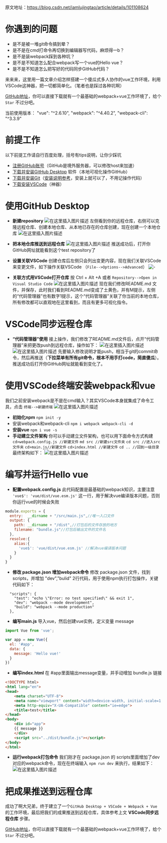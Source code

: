 原文地址：https://blog.csdn.net/iamlujingtao/article/details/101108624

# 你遇到的问题
- 是不是被一堆git命令搞到晕？
- 是不是在cmd打命令再切换到编辑器写代码，麻烦得一b？
- 是不是装webpack踩到各种坑？
- 是不是不知道怎么配合webpack写一个vue的Hello vue？
- 是不是不知道怎么把写好的代码同步GitHub代码？

来来来，这里用一篇文章介绍怎样搭建一个傻瓜式多人协作的vue工作环境，利用VSCode这神器，把一切都简单化。（笔者也是踩过各种坑啊）

[GitHub地址](https://github.com/lujingtao/Simple-Demo-with-GitHub-Desktop-VSCode-Webpack-Vue)，你可以直接下载就有一个最基础的webpack+vue工作环境了，给个`Star` 不过分吧。

当前使用版本：
    "vue": "^2.6.10",
    "webpack": "^4.40.2",
    "webpack-cli": "^3.3.9"

# 前提工作
以下前提工作请自行百度处理，括号有tips说明，让你少踩坑
- [注册GitHub账号](https://github.com)（GitHub是境外服务器，可以修改host来加速）
- [下载并安装GitHub Desktop](https://desktop.github.com/) 软件（本地可视化操作GitHub）
- [下载并安装Git](https://git-scm.com/downloads)（[安装说明参考](https://www.cnblogs.com/xiuxingzhe/p/9300905.html)，安装上就可以了，不用记操作代码）
- [下载安装VSCode](https://code.visualstudio.com/)（神器）

# 使用GitHub Desktop 
- **新建repository**
![在这里插入图片描述](https://img-blog.csdnimg.cn/20190921155449787.png?x-oss-process=image/watermark,type_ZmFuZ3poZW5naGVpdGk,shadow_10,text_aHR0cHM6Ly9ibG9nLmNzZG4ubmV0L2lhbWx1amluZ3Rhbw==,size_16,color_FFFFFF,t_70)
左侧看到你的远程仓库，右侧可以克隆远程仓库、创建本地仓库、从本地已存在的仓库创建，现在创建一个本地仓库
![在这里插入图片描述](https://img-blog.csdnimg.cn/20190921155801826.png?x-oss-process=image/watermark,type_ZmFuZ3poZW5naGVpdGk,shadow_10,text_aHR0cHM6Ly9ibG9nLmNzZG4ubmV0L2lhbWx1amluZ3Rhbw==,size_16,color_FFFFFF,t_70)
- **把本地仓库推送到远程仓库**
![在这里插入图片描述](https://img-blog.csdnimg.cn/20190921161645978.png?x-oss-process=image/watermark,type_ZmFuZ3poZW5naGVpdGk,shadow_10,text_aHR0cHM6Ly9ibG9nLmNzZG4ubmV0L2lhbWx1amluZ3Rhbw==,size_16,color_FFFFFF,t_70)
推送成功后，打开你GitHub网址就能看到这个test repository了

- **设置关联VSCode**
创建仓库后左侧只会列出变更内容，现在我们关联VSCode来变更文件，如下操作关联VSCode （`File-->Options-->Advanced`）
![-](https://img-blog.csdnimg.cn/20190921155956367.png?x-oss-process=image/watermark,type_ZmFuZ3poZW5naGVpdGk,shadow_10,text_aHR0cHM6Ly9ibG9nLmNzZG4ubmV0L2lhbWx1amluZ3Rhbw==,size_16,color_FFFFFF,t_70) 
- **关联方式用VSCode打开仓库**
按 Ctrl + Alt +A 或者 `Repository-->Open in Visual Studio Code` 
![在这里插入图片描述](https://img-blog.csdnimg.cn/20190921162631225.png?x-oss-process=image/watermark,type_ZmFuZ3poZW5naGVpdGk,shadow_10,text_aHR0cHM6Ly9ibG9nLmNzZG4ubmV0L2lhbWx1amluZ3Rhbw==,size_16,color_FFFFFF,t_70)
现在我们修改README.md 文件，并保存，此时我们看到README.md变成了土黄色，并有M提示，左侧的“代码管理器”也有数字1提示，这个“代码管理器”关联了你当前的本地仓库，所有修改都可以直观地在这里看到，而且有更多可视化指令。

# VSCode同步远程仓库
- **“代码管理器”使用**
接上操作，我们修改了README.md文件后，点开“代码管理器”来把更改push到远程仓库，操作如下：
![在这里插入图片描述](https://img-blog.csdnimg.cn/20190921162952188.png?x-oss-process=image/watermark,type_ZmFuZ3poZW5naGVpdGk,shadow_10,text_aHR0cHM6Ly9ibG9nLmNzZG4ubmV0L2lhbWx1amluZ3Rhbw==,size_16,color_FFFFFF,t_70)
![在这里插入图片描述](https://img-blog.csdnimg.cn/20190921163227984.png?x-oss-process=image/watermark,type_ZmFuZ3poZW5naGVpdGk,shadow_10,text_aHR0cHM6Ly9ibG9nLmNzZG4ubmV0L2lhbWx1amluZ3Rhbw==,size_16,color_FFFFFF,t_70)
先要输入修改说明才能push，相当于git的commit命令，然后再推送（**下拉菜单有所有git命令，根本不用手打code，简直傻瓜**）。
推送成功后打开你GitHub网址就能看到变化了。

# 使用VSCode终端安装webpack和vue

我们之前安装webpack是不是在cmd输入？其实VSCode本身就集成了命令工具，点击 `终端-->新建终端`
![在这里插入图片描述](https://img-blog.csdnimg.cn/2019092116425960.png?x-oss-process=image/watermark,type_ZmFuZ3poZW5naGVpdGk,shadow_10,text_aHR0cHM6Ly9ibG9nLmNzZG4ubmV0L2lhbWx1amluZ3Rhbw==,size_16,color_FFFFFF,t_70)

- **初始化npm**
`npm init -y`
- 安装webpack和webpack-cli
`npm i webpack webpack-cli -d`
- **安装vue**
`npm i vue -s`
- **手动建立文件架构**
你可以手动建立文件架构，也可以用下面命令方式构建
`cd>webpack.config.js //新建文件`
`md src //新建src文件夹`
`cd src //进入src文件夹`
`cd>main.js//新建文件`
`cd>index.html //新建文件`
`cd .. //回到一级目录`
最终架构如下：
![在这里插入图片描述](https://img-blog.csdnimg.cn/20190921165401599.png)
# 编写并运行Hello vue
- **配置webpack.config.js**
此代码配置是最基础的webpack知识，主要注意 `'vue$': 'vue/dist/vue.esm.js'` 这一行，用于解决vue编译版本问题，否则你运行vue的时候会失败
```js
module.exports = {
  entry:  __dirname + "/src/main.js",//唯一入口文件
  output: {
    path: __dirname + "/dist",//打包后的文件存放的地方
    filename: "bundle.js"//打包后输出文件的文件名
  },
  resolve:{
    alias:{
      'vue$': 'vue/dist/vue.esm.js' //解决vue编译版本问题
    }
  }
}
```
- **修改 package.json 增加webpack命令**
修改 package.json 文件，找到scripts，并增加 "dev","bulid" 2行代码，用于使用npm执行打包操作，关键代码如下：
```
  "scripts": {
    "test": "echo \"Error: no test specified\" && exit 1",
    "dev": "webpack --mode development",
    "build": "webpack --mode production"
  },
```
- **编写main.js**
导入vue，然后创建vue实例，定义变量 message
```js
import Vue from 'vue';

var app = new Vue({
  el: '#app',
  data: {
    message: 'Hello vue!'
  }
})
```
- **编写index.html**
在 #app里面输出message变量，并手动增加 bundle.js 链接
```html
<!DOCTYPE html>
<html lang="en">
<head>
    <meta charset="UTF-8">
    <meta name="viewport" content="width=device-width, initial-scale=1.0">
    <meta http-equiv="X-UA-Compatible" content="ie=edge">
    <title>test</title>
</head>
<body>
    <div id="app">
    {{ message }}
    </div>
    <script src="../dist/bundle.js"></script>
</body>
</html>
```

- **运行webpack打包命令**
我们刚才在 package.json 的 scripts里面增加了dev 对应的webpack命令，现在在终端输入 `npm run dev` 来执行，结果如下：
![在这里插入图片描述](https://img-blog.csdnimg.cn/20190921172233619.png?x-oss-process=image/watermark,type_ZmFuZ3poZW5naGVpdGk,shadow_10,text_aHR0cHM6Ly9ibG9nLmNzZG4ubmV0L2lhbWx1amluZ3Rhbw==,size_16,color_FFFFFF,t_70)
# 把成果推送到远程仓库
成功了啊大兄弟，终于建立了一个`GitHub Desktop + VSCode + Webpack + Vue` 的工作环境，最后把我们的成果推送到远程仓库，具体参考上文 **VSCode同步远程仓库** 步骤。

[GitHub地址](https://github.com/lujingtao/Simple-Demo-with-GitHub-Desktop-VSCode-Webpack-Vue)，你可以直接下载就有一个最基础的webpack+vue工作环境了，给个`Star` 不过分吧。

